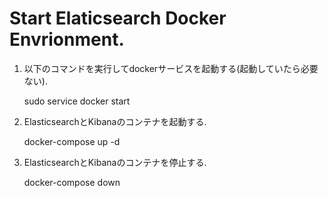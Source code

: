 # Start Elaticsearch Docker Envrionment.

1. 以下のコマンドを実行してdockerサービスを起動する(起動していたら必要ない).

    sudo service docker start

2. ElasticsearchとKibanaのコンテナを起動する.

    docker-compose up -d
    
3. ElasticsearchとKibanaのコンテナを停止する.

    docker-compose down
